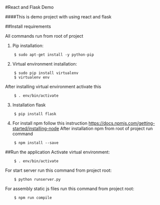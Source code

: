 #React and Flask Demo

####This is demo project with using react and flask

##Install requirements

All commands run from root of project

1. Pip installation:
```
    $ sudo apt-get install -y python-pip
```
2. Virtual environment installation:
```
    $ sudo pip install virtualenv
    $ virtualenv env
```
After installing virtual environment activate this
```
    $ . env/bin/activate
```
3. Installation flask
```
    $ pip install flask
```
4. For install npm follow this instruction https://docs.npmjs.com/getting-started/installing-node
After installation npm from root of project run command
```
    $ npm install --save
```

##Run the application
Activate virtual environment:
```
    $ . env/bin/activate
```
For start server run this command from project root:
```
    $ python runserver.py
```
For assembly static js files run this command from project root:
```
    $ npm run compile
```